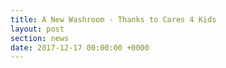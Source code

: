 ```yaml
---
title: A New Washroom - Thanks to Cares 4 Kids
layout: post
section: news
date: 2017-12-17 00:00:00 +0000
---
```

